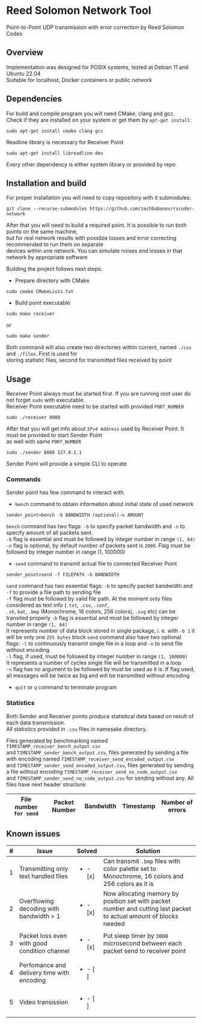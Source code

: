 # Reed Solomon Network Tool

Point-to-Point UDP transmission with error correction by Reed Solomon Codes

## Overview

Implementation was designed for POSIX systems, tested at Debian 11 and Ubuntu 22.04<br>
Suitable for localhost, Docker containers or public network

## Dependencies

For build and compile program you will need CMake, clang and gcc.<br>
Check if they are installed on your system or get them by `apt-get install`:

```shell script
sudo apt-get install cmake clang gcc
```

Readline library is necessary for Receiver Point

```shell script
sudo apt-get install libreadline-dev
```

Every other dependency is either system library or provided by repo

## Installation and build

For proper installation you will need to copy repository with it submodules:

```shell script
git clone --recurse-submodules https://github.com/zachbabanov/rscoder-network
```

After that you will need to build a required point. It is possible to run both points on the same machine,<br>
but for real network results with possible losses and error correcting recommended to run them on separate<br>
devices within one network. You can simulate noises and losses in that network by appropriate software

Building the project follows next steps:

* Prepare directory with CMake

```shell script
sudo cmake CMakeLists.txt
``` 

* Build point executable
```shell script
sudo make receiver
```
or

```shell script
sudo make sender
```

Both command will also create two directories within current, named `./csv` and `./files`. First is used for<br>
storing statistic files, second for transmitted files received by point

## Usage

Receiver Point always must be started first. If you are running root user do not forget `sudo` with executable.<br>
Receiver Point executable need to be started with provided `PORT_NUMBER`

```shell script
sudo ./receiver 8080
```

After that you will get info about `IPv4 Address` used by Receiver Point. It must be provided to start Sender Point<br>
as well with same `PORT_NUMBER`

```shell script
sudo ./sender 8080 127.0.1.1
```

Sender Point will provide a simple CLI to operate

### Commands

Sender point has few command to interact with.

* `bench` command to obtain information about initial state of used network

```shell script
sender_point>bench -b BANDWIDTH (optional)-n AMOUNT
```

`bench` command has two flags: `-b` to specify packet bandwidth and `-n` to specify amount of all packets sent.<br>
`-b` flag is essential and must be followed by integer number in range `(1, 64)`<br>
`-n` flag is optional, by default number of packets sent is `2000`. Flag must be followed by integer number in range (1, 100000)<br>

* `send` command to transmit actual file to connected Receiver Point
```shell script
sender_point>send -f FILEPATH -b BANDWIDTH
```

`send` command has two essential flags: `-b` to specify packet bandwidth and `-f` to provide a file path to sending file<br>
`-f` flag must be followed by valid file path. At the moment only files considered as text info (`.txt`, `.csv`, `.conf`,<br>
`.sh`, `bat`, `.bmp` (Monochrome, 16 colors, 256 colors), `.svg` etc) can be transited properly
`-b` flag is essential and must be followed by integer number in range `(1, 64)`<br>
It represents number of data block stored in single package, i. e. with `-b 1` it will be only one `255 bytes` block
`send` command also have two optional flags: `-l` to continuously transmit single file in a loop and `-n` to send file 
without encoding<br>
`-l` flag, if used, must be followed by integer number in range `(1, 100000)`<br>
It represents a number of cycles single file will be transmitted in a loop<br>
`-n` flag has no argument to be followed by must be used as it is. If flag used, all messages will be twice as big and 
will be transmitted without encoding<br>

* `quit` or `q` command to terminate program

### Statistics

Both Sender and Receiver points produce statistical data based on result of each data transmission.<br>
All statistics provided in `.csv` files in namesake directory.<br>

Files generated by benchmarking named `TIMESTAMP_receiver_bench_output.csv`<br>
and `TIMESTAMP_sender_bench_output.csv`, files generated by sending a file with encoding named `TIMESTAMP_receiver_send_encoded_output.csv`<br>
and `TIMESTAMP_sender_send_encoded_output.csv`, files generated by sending a file without encoding `TIMESTAMP_receiver_send_no_code_output.csv`<br>
and `TIMESTAMP_sender_send_no_code_output.csv` for sending without any. All files have next header structure:

| File number `for send` |  Packet Number  |  Bandwidth  |  Timestamp  |  Number of errors  |
|------------------------|-----------------|-------------|-------------|--------------------|

## Known issues

|  #  |                      Issue                   |          Solved          |                                                         Solution                                                         |
|-----|----------------------------------------------|--------------------------|--------------------------------------------------------------------------------------------------------------------------|
|  1  |     Transmitting only text handled files     | <ul><li>- [x] </li></ul> |            Can transmit `.bmp` files with color palette set to Monochrome, 16 colors and 256 colors as it is             |
|  2  |    Overflowing decoding with bandwidth > 1   | <ul><li>- [x] </li></ul> |    Now allocating memory by position set with packet number and cutting last packet to actual amount of blocks needed    |
|  3  | Packet loss even with good condition channel | <ul><li>- [x] </li></ul> |                     Put sleep timer by `3000` microsecond between each packet send to receiver point                     |
|  4  |  Perfomance and delivery time with encoding  | <ul><li>- [ ] </li></ul> |                                                                                                                          |
|  5  |              Video transission               | <ul><li>- [ ] </li></ul> |                                                                                                                          |
